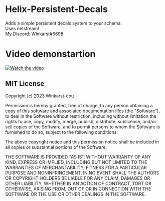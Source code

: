 # Helix-Persistent-Decals
Adds a simple persistent decals system to your schema.
<br/>
Uses netstream!
<br/>
My Discord: Winkarst#6698
# Video demonstartion
[![Watch the video](https://www.youtube.com/watch?v=Db1XeMl2MBM)](https://www.youtube.com/watch?v=Db1XeMl2MBM)

## MIT License

Copyright (c) 2023 Winkarst-cpu

Permission is hereby granted, free of charge, to any person obtaining a copy
of this software and associated documentation files (the "Software"), to deal
in the Software without restriction, including without limitation the rights
to use, copy, modify, merge, publish, distribute, sublicense, and/or sell
copies of the Software, and to permit persons to whom the Software is
furnished to do so, subject to the following conditions:

The above copyright notice and this permission notice shall be included in all
copies or substantial portions of the Software.

THE SOFTWARE IS PROVIDED "AS IS", WITHOUT WARRANTY OF ANY KIND, EXPRESS OR
IMPLIED, INCLUDING BUT NOT LIMITED TO THE WARRANTIES OF MERCHANTABILITY,
FITNESS FOR A PARTICULAR PURPOSE AND NONINFRINGEMENT. IN NO EVENT SHALL THE
AUTHORS OR COPYRIGHT HOLDERS BE LIABLE FOR ANY CLAIM, DAMAGES OR OTHER
LIABILITY, WHETHER IN AN ACTION OF CONTRACT, TORT OR OTHERWISE, ARISING FROM,
OUT OF OR IN CONNECTION WITH THE SOFTWARE OR THE USE OR OTHER DEALINGS IN THE
SOFTWARE.
